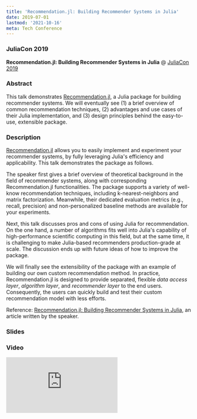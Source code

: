 ```yaml
---
title: 'Recommendation.jl: Building Recommender Systems in Julia'
date: 2019-07-01
lastmod: '2021-10-16'
meta: Tech Conference
---
```


### JuliaCon 2019

<b>Recommendation.jl: Building Recommender Systems in Julia</b> @ <a href="https://juliacon.org/2019/"  target="_blank" rel="noopener">JuliaCon 2019</a>

### Abstract

This talk demonstrates [Recommendation.jl](https://github.com/takuti/Recommendation.jl), a Julia package for building recommender systems. We will eventually see (1) a brief overview of common recommendation techniques, (2) advantages and use cases of their Julia implementation, and (3) design principles behind the easy-to-use, extensible package.

### Description

[Recommendation.jl](https://github.com/takuti/Recommendation.jl) allows you to easily implement and experiment your recommender systems, by fully leveraging Julia's efficiency and applicability. This talk demonstrates the package as follows.

The speaker first gives a brief overview of theoretical background in the field of recommender systems, along with corresponding Recommendation.jl functionalities. The package supports a variety of well-know recommendation techniques, including k-nearest-neighbors and matrix factorization. Meanwhile, their dedicated evaluation metrics (e.g., recall, precision) and non-personalized baseline methods are available for your experiments.

Next, this talk discusses pros and cons of using Julia for recommendation. On the one hand, a number of algorithms fits well into Julia's capability of high-performance scientific computing in this field, but at the same time, it is challenging to make Julia-based recommenders production-grade at scale. The discussion ends up with future ideas of how to improve the package.

We will finally see the extensibility of the package with an example of building our own custom recommendation method. In practice, Recommendation.jl is designed to provide separated, flexible *data access layer*, *algorithm layer*, and *recommender layer* to the end users. Consequently, the users can quickly build and test their custom recommendation model with less efforts.

Reference: [Recommendation.jl: Building Recommender Systems in Julia](https://takuti.me/note/recommendation-julia/), an article written by the speaker.

### Slides

<script async class="speakerdeck-embed" data-id="7c5a8d8d54b44719b535f7e9b9764efc" data-ratio="1.77777777777778" src="//speakerdeck.com/assets/embed.js"></script>

### Video

<span class="iframe-container">
    <iframe src="https://www.youtube.com/embed/kC8LKQ_YjyM" frameborder="0" allow="accelerometer; autoplay; encrypted-media; gyroscope; picture-in-picture" allowfullscreen></iframe>
</span>